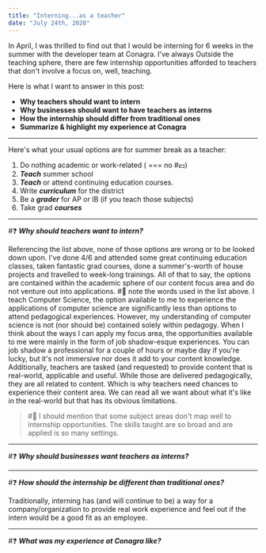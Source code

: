 ```yaml
---
title: "Interning...as a teacher"
date: "July 24th, 2020"
---
```

In April, I was thrilled to find out that I would be interning for 6 weeks in the summer with the developer team at Conagra. I've always   Outside the teaching sphere, there are few internship opportunities afforded to teachers that don't involve a focus on, well, teaching. 

Here is what I want to answer in this post: 
- **Why teachers should want to intern**
- **Why businesses should want to have teachers as interns**
- **How the internship should differ from traditional ones**
- **Summarize & highlight my experience at Conagra**

***

Here's what your usual options are for summer break as a teacher: 
1. Do nothing academic or work-related ( === no #:dollar:) 
2. ***Teach*** summer school
3. ***Teach*** or attend continuing education courses. 
4. Write ***curriculum*** for the district
5. Be a ***grader*** for AP or IB (if you teach those subjects)
6. Take grad ***courses*** 

***

#:question: ***Why should teachers want to intern?***

Referencing the list above, none of those options are wrong or to be looked down upon.  I've done 4/6 and attended some great continuing education classes, taken fantastic grad courses, done a summer's-worth of house projects and travelled to week-long trainings.  All of that to say, the options are contained within the academic sphere of our content focus area and do not venture out into applications. #:eyes: note the words used in the list above. I teach Computer Science, the option available to me to experience the applications of computer science are significantly less than options to attend pedagogical experiences.  However, my understanding of computer science is not (nor should be) contained solely within pedagogy. When I think about the ways I can apply my focus area, the opportunities available to me were mainly in the form of job shadow-esque experiences.  You can job shadow a professional for a couple of hours or maybe day if you're lucky, but it's not immersive nor does it add to your content knowledge.  Additionally, teachers are tasked (and requested) to provide content that is real-world, applicable and useful.  While those are delivered pedagogically, they are all related to content.  Which is why teachers need chances to experience their content area.  We can read all we want about what it's like in the real-world but that has its obvious limitations.  

> #:memo: I should mention that some subject areas don't map well to internship opportunities.
> The skills taught are so broad and are applied is so many settings. 
 
***

#:question: ***Why should businesses want teachers as interns?***

***

#:question: ***How should the internship be different than traditional ones?***

Traditionally, interning has (and will continue to be) a way for a company/organization to provide real work experience and feel out if the intern would be a good fit as an employee.  

***

#:question: ***What was my experience at Conagra like?***